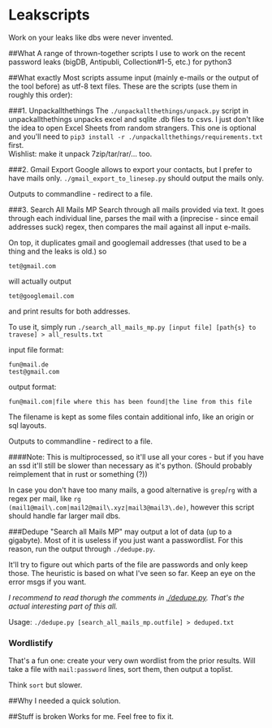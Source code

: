 # Leakscripts
Work on your leaks like dbs were never invented.

##What
A range of thrown-together scripts I use to work on the recent password leaks (bigDB, Antipubli, Collection#1-5, etc.) for python3

##What exactly
Most scripts assume input (mainly e-mails or the output of the tool before) as utf-8 text files.
These are the scripts (use them in roughly this order):

###1. Unpackallthethings
The `./unpackallthethings/unpack.py` script in unpackallthethings unpacks excel and sqlite .db files to csvs.
I just don't like the idea to open Excel Sheets from random strangers.
This one is optional and you'll need to `pip3 install -r ./unpackallthethings/requirements.txt` first.  
Wishlist: make it unpack 7zip/tar/rar/... too.

###2. Gmail Export
Google allows to export your contacts, but I prefer to have mails only. 
`./gmail_export_to_linesep.py` should output the mails only.

Outputs to commandline - redirect to a file.

###3. Search All Mails MP
Search through all mails provided via text.
It goes through each individual line, parses the mail with a (inprecise - since email addresses suck) regex, then compares the mail against all input e-mails.

On top, it duplicates gmail and googlemail addresses (that used to be a thing and the leaks is old.)
so
```
tet@gmail.com
```
will actually output
```
tet@googlemail.com
```
and print results for both addresses.

To use it, simply run `./search_all_mails_mp.py [input file] [path{s} to travese] > all_results.txt`

input file format:
```
fun@mail.de
test@gmail.com
```
output format:
```
fun@mail.com|file where this has been found|the line from this file
```
The filename is kept as some files contain additional info, like an origin or sql layouts.

Outputs to commandline - redirect to a file.

####Note:
This is multiprocessed, so it'll use all your cores - but if you have an ssd it'll still be slower than necessary as it's python.
(Should probably reimplement that in rust or something (?))

In case you don't have too many mails, a good alternative is `grep`/`rg` 
with a regex per mail, like `rg (mail1@mail\.com|mail2@mail\.xyz|mail3@mail3\.de)`, 
however this script should handle far larger mail dbs.


###Dedupe
"Search all Mails MP" may output a lot of data (up to a gigabyte).
Most of it is useless if you just want a passwordlist. For this reason, run the output through `./dedupe.py`.

It'll try to figure out which parts of the file are passwords and only keep those.
The heuristic is based on what I've seen so far. Keep an eye on the error msgs if you want.

_I recommend to read thorugh the comments in [./dedupe.py](./dedupe.py). 
That's the actual interesting part of this all._

Usage: `./dedupe.py [search_all_mails_mp.outfile] > deduped.txt`

### Wordlistify
That's a fun one: create your very own wordlist from the prior results.
Will take a file with `mail:password` lines, sort them, then output a toplist.

Think `sort` but slower.

##Why
I needed a quick solution.

##Stuff is broken
Works for me. Feel free to fix it.
